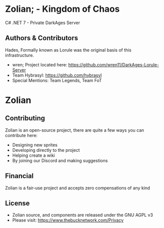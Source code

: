# Zolian; - Kingdom of Chaos
C# .NET 7 - Private DarkAges Server

## Authors & Contributors

Hades, Formally known as Lorule was the original basis of this infrastructure.
- wren; Project located here: https://github.com/wren11/DarkAges-Lorule-Server
- Team Hybrasyl: https://github.com/hybrasyl
- Special Mentions: Team Legends, Team FoT

# Zolian



## Contributing

Zolian is an open-source project, there are quite a few ways you can contribute here:
* Designing new sprites
* Developing directly to the project
* Helping create a wiki
* By joining our Discord and making suggestions

## Financial

Zolian is a fair-use project and accepts zero compensations of any kind

## License
- Zolian source, and components are released under the GNU AGPL v3
- Please visit: https://www.thebucknetwork.com/Privacy

